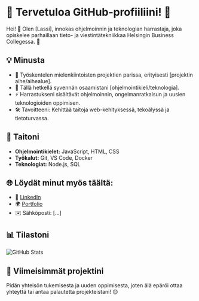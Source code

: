 # 🌟 Tervetuloa GitHub-profiiliini! 🌟

Hei! 👋 Olen [Lassi], innokas ohjelmoinnin ja teknologian harrastaja, joka opiskelee parhaillaan tieto- ja viestintätekniikkaa Helsingin Business Collegessa. 🚀

## 💡 Minusta
- 🔭 Työskentelen mielenkiintoisten projektien parissa, erityisesti [projektin aihe/aihealue].
- 🌱 Tällä hetkellä syvennän osaamistani [ohjelmointikieli/teknologia].
- ⚡ Harrastukseni sisältävät ohjelmoinnin, ongelmanratkaisun ja uusien teknologioiden oppimisen.
- 🛠️ Tavoitteeni: Kehittää taitoja web-kehityksessä, tekoälyssä ja tietoturvassa.

## 🔧 Taitoni
- **Ohjelmointikielet:** JavaScript, HTML, CSS
- **Työkalut:** Git, VS Code, Docker
- **Teknologiat:** Node.js, SQL

## 🌐 Löydät minut myös täältä:
- 💼 [LinkedIn](https://linkedin.com/in/lassi.mort)
- 🌍 [Portfolio](https://lassimo.github.io/)
- ✉️ Sähköposti: [...]

## 📊 Tilastoni
![GitHub Stats](https://github-readme-stats.vercel.app/api?username=lassimo&show_icons=true&theme=radical)

## 🚀 Viimeisimmät projektini

Pidän yhteisön tukemisesta ja uuden oppimisesta, joten älä epäröi ottaa yhteyttä tai antaa palautetta projekteistani! 😊
